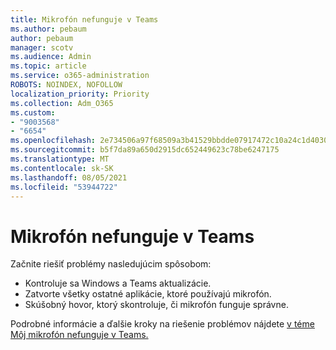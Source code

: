 ```yaml
---
title: Mikrofón nefunguje v Teams
ms.author: pebaum
author: pebaum
manager: scotv
ms.audience: Admin
ms.topic: article
ms.service: o365-administration
ROBOTS: NOINDEX, NOFOLLOW
localization_priority: Priority
ms.collection: Adm_O365
ms.custom:
- "9003568"
- "6654"
ms.openlocfilehash: 2e734506a97f68509a3b41529bbdde07917472c10a24c1d40305fdad7feff41a
ms.sourcegitcommit: b5f7da89a650d2915dc652449623c78be6247175
ms.translationtype: MT
ms.contentlocale: sk-SK
ms.lasthandoff: 08/05/2021
ms.locfileid: "53944722"
---
```

# <a name="microphone-isnt-working-in-teams"></a>Mikrofón nefunguje v Teams

Začnite riešiť problémy nasledujúcim spôsobom:

- Kontroluje sa Windows a Teams aktualizácie.
- Zatvorte všetky ostatné aplikácie, ktoré používajú mikrofón.
- Skúšobný hovor, ktorý skontroluje, či mikrofón funguje správne.

Podrobné informácie a ďalšie kroky na riešenie problémov nájdete [v téme Môj mikrofón nefunguje v Teams.](https://support.microsoft.com/office/666d1123-9dd0-4a31-ad2e-a758b204f33a)
